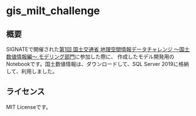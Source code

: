 # gis_milt_challenge

## 概要
SIGNATEで開催された[第1回 国土交通省 地理空間情報データチャレンジ ～国土数値情報編～ モデリング部門][1512]に参加した際に、
作成したモデル開発用のNotebookです。国土数値情報は、ダウンロードして、SQL Server 2019に格納して、利用しました。

## ライセンス

MIT Licenseです。

[1512]: https://signate.jp/competitions/1512
